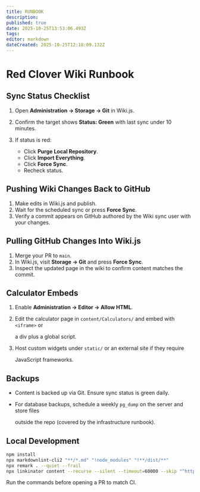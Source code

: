 ```yaml
---
title: RUNBOOK
description: 
published: true
date: 2025-10-25T13:53:06.493Z
tags: 
editor: markdown
dateCreated: 2025-10-25T12:18:09.132Z
---
```


# Red Clover Wiki Runbook

## Sync Status Checklist

1. Open **Administration → Storage → Git** in Wiki.js.
2. Confirm the target shows **Status: Green** with last sync under 10 minutes.
3. If status is red:

   - Click **Purge Local Repository**.
   - Click **Import Everything**.
   - Click **Force Sync**.
   - Recheck status.

## Pushing Wiki Changes Back to GitHub

1. Make edits in Wiki.js and publish.
2. Wait for the scheduled sync or press **Force Sync**.
3. Verify a commit appears on GitHub authored by the Wiki sync user with your changes.

## Pulling GitHub Changes Into Wiki.js

1. Merge your PR to `main`.
2. In Wiki.js, visit **Storage → Git** and press **Force Sync**.
3. Inspect the updated page in the wiki to confirm content matches the commit.

## Calculator Embeds

1. Enable **Administration → Editor → Allow HTML**.
2. Edit the calculator page in `content/Calculators/` and embed with `<iframe>` or

   a div plus a global script.

3. Host custom widgets under `static/` or an external site if they require

   JavaScript frameworks.

## Backups

- Content is backed up via Git. Ensure sync status is green daily.
- For database backups, schedule a weekly `pg_dump` on the server and store files

  outside the repo (covered by the infrastructure runbook).

## Local Development

```bash
npm install
npx markdownlint-cli2 "**/*.md" "!node_modules" "!**/dist/**"
npx remark . --quiet --frail
npx linkinator content --recurse --silent --timeout=60000 --skip "^https?://"
```

Run the commands before opening a PR to match CI.
